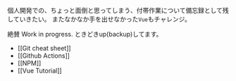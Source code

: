 個人開発での、ちょっと面倒と思ってしまう、付帯作業について備忘録として残していきたい。
またなかなか手を出せなかった`Vue`もチャレンジ。

絶賛 Work in progress. ときどきup(backup)してます。

- [[Git cheat sheet]]
- [[Github Actions]]
- [[NPM]]
- [[Vue Tutorial]]
